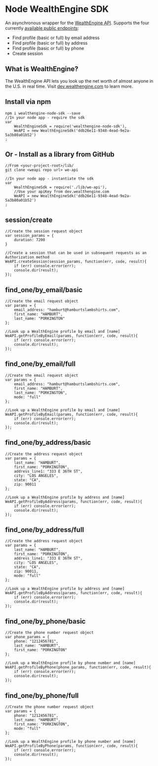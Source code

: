 # Node WealthEngine SDK

An asynchronous wrapper for the [WealthEngine API](http://dev.wealthengine.com/). 
Supports the four currently [available public endpoints](http://dev.wealthengine.com/api): 

- Find profile (basic or full) by email address
- Find profile (basic or full) by address
- Find profile (basic or full) by phone
- Create session

## What is WealthEngine? 

The WealthEngine API lets you look up the net worth of almost anyone in the U.S. in real time. Visit [dev.wealthengine.com](http://dev.wealthengine.com) to learn more. 

## Install via npm
    npm i wealthengine-node-sdk --save 
    //In your node app - require the sdk
    var 
    	WealthEngineSdk = require('wealthengine-node-sdk'), 
    	WeAPI = new WealthEngineSdk('ddb26e11-9348-4ead-9e2a-5a3b80a01b52')
	; 

## Or - Install as a library from GitHub

	//From <your-project-root>/lib/
	git clone <weapi repo url> we-api 

	//In your node app - instantiate the sdk
	var 
		WealthEngineSdk = require('./lib/we-api'), 
		//Use your apiKey from dev.wealthengine.com
		WeAPI = new WealthEngineSdk('ddb26e11-9348-4ead-9e2a-5a3b80a01b52')
	; 

## session/create

	//Create the session request object
	var session_params = {
		duration: 7200
	}

	//Create a session that can be used in subsequent requests as an Authorization method
	WeAPI.createSession(session_params, function(err, code, result){
		if (err) console.error(err); 
		console.dir(result);
	}); 

## find_one/by_email/basic

	//Create the email request object
	var params = {
		email_address: "hamburt@hamburtslambshirts.com", 
		first_name: "HAMBURT", 
		last_name: "PORKINGTON"
	}; 

	//Look up a WealthEngine profile by email and [name]
	WeAPI.getProfileByEmail(params, function(err, code, result){
		if (err) console.error(err); 
		console.dir(result); 
	}); 

## find_one/by_email/full

	//Create the email request object
	var params = {
		email_address: "hamburt@hamburtslambshirts.com", 
		first_name: "HAMBURT", 
		last_name: "PORKINGTON",
		mode: "full"
	}; 

	//Look up a WealthEngine profile by email and [name]
	WeAPI.getProfileByEmail(params, function(err, code, result){
		if (err) console.error(err); 
		console.dir(result); 
	}); 

## find_one/by_address/basic

	//Create the address request object
	var params = {
		last_name: "HAMBURT", 
		first_name: "PORKINGTON", 
		address_line1: "333 E 36TH ST", 
		city: "LOS ANGELES", 
		state: "CA", 
		zip: 90011
	}; 

	//Look up a WealthEngine profile by address and [name]
	WeAPI.getProfileByAddress(params, function(err, code, result){
		if (err) console.error(err); 
		console.dir(result); 
	}); 

## find_one/by_address/full

	//Create the address request object
	var params = {
		last_name: "HAMBURT", 
		first_name: "PORKINGTON", 
		address_line1: "333 E 36TH ST", 
		city: "LOS ANGELES", 
		state: "CA", 
		zip: 90011,
		mode: "full"
	}; 

	//Look up a WealthEngine profile by address and [name]
	WeAPI.getProfileByAddress(params, function(err, code, result){
		if (err) console.error(err); 
		console.dir(result); 
	}); 

## find_one/by_phone/basic

	//Create the phone number request object
	var phone_params = {
		phone: "1212456781", 
		last_name: "HAMBURT", 
		first_name: "PORKINGTON"
	};

	//Look up a WealthEngine profile by phone number and [name]
	WeAPI.getProfileByPhone(phone_params, function(err, code, result){
		if (err) console.error(err); 
		console.dir(result); 
	});

## find_one/by_phone/full

	//Create the phone number request object
	var params = {
		phone: "1212456781", 
		last_name: "HAMBURT", 
		first_name: "PORKINGTON",
		mode: "full"
	};

	//Look up a WealthEngine profile by phone number and [name]
	WeAPI.getProfileByPhone(params, function(err, code, result){
		if (err) console.error(err); 
		console.dir(result); 
	});
